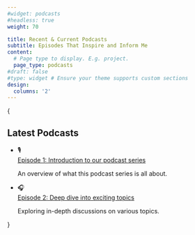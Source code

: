 ```yaml
---
#widget: podcasts
#headless: true
weight: 70

title: Recent & Current Podcasts
subtitle: Episodes That Inspire and Inform Me
content:
  # Page type to display. E.g. project.
  page_type: podcasts
#draft: false
#type: widget # Ensure your theme supports custom sections
design:
  columns: '2'
---
```


{<div class="podcasts-section">
  <h2>Latest Podcasts</h2>
  <ul class="podcasts-list">
    <li>
      <div class="podcast-icon">🎙</div>
      <div>
        <a href="https://example.com/podcast1" class="podcast-title" target="_blank">Episode 1: Introduction to our podcast series</a>
        <p class="podcast-description">An overview of what this podcast series is all about.</p>
      </div>
    </li>
    <li>
      <div class="podcast-icon">🎧</div>
      <div>
        <a href="https://example.com/podcast2" class="podcast-title" target="_blank">Episode 2: Deep dive into exciting topics</a>
        <p class="podcast-description">Exploring in-depth discussions on various topics.</p>
      </div>
    </li>
  </ul>
</div>}
